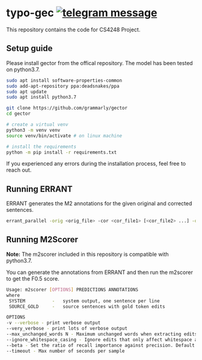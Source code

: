 # typo-gec [![telegram message](https://github.com/cs4248-nlp-gec/typo-gec/actions/workflows/telegram.yml/badge.svg)](https://github.com/cs4248-nlp-gec/typo-gec/actions/workflows/telegram.yml)

This repository contains the code for CS4248 Project.

## Setup guide

Please install gector from the offical repository. The model has been tested on python3.7.

```bash
sudo apt install software-properties-common
sudo add-apt-repository ppa:deadsnakes/ppa
sudo apt update
sudo apt install python3.7

git clone https://github.com/grammarly/gector
cd gector

# create a virtual venv
python3 -m venv venv
source venv/bin/activate # on linux machine

# install the requirements
python -m pip install -r requirements.txt
```

If you experienced any errors during the installation process, feel free to reach out.

## Running ERRANT

ERRANT generates the M2 annotations for the given original and corrected sentences.

```bash
errant_parallel -orig <orig_file> -cor <cor_file1> [<cor_file2> ...] -out project/m2_annotations/<filename.m2>
```

## Running M2Scorer

**Note:** The m2scorer included in this repository is compatible with python3.7.

You can generate the annotations from ERRANT and then run the m2scorer to get the F0.5 score.

```bash
Usage: m2scorer [OPTIONS] PREDICTIONS ANNOTATIONS
where
 SYSTEM          -   system output, one sentence per line
 SOURCE_GOLD     -   source sentences with gold token edits

OPTIONS
-v --verbose - print verbose output
--very_verbose - print lots of verbose output
--max_unchanged_words N - Maximum unchanged words when extracting edits. Default = 2.
--ignore_whitespace_casing - Ignore edits that only affect whitespace and casing. Default no.
--beta - Set the ratio of recall importance against precision. Default = 0.5.
--timeout - Max number of seconds per sample
```
